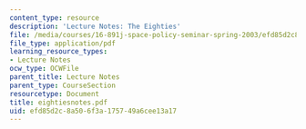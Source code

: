 ```yaml
---
content_type: resource
description: 'Lecture Notes: The Eighties'
file: /media/courses/16-891j-space-policy-seminar-spring-2003/efd85d2c8a506f3a175749a6cee13a17_eightiesnotes.pdf
file_type: application/pdf
learning_resource_types:
- Lecture Notes
ocw_type: OCWFile
parent_title: Lecture Notes
parent_type: CourseSection
resourcetype: Document
title: eightiesnotes.pdf
uid: efd85d2c-8a50-6f3a-1757-49a6cee13a17
---
```

